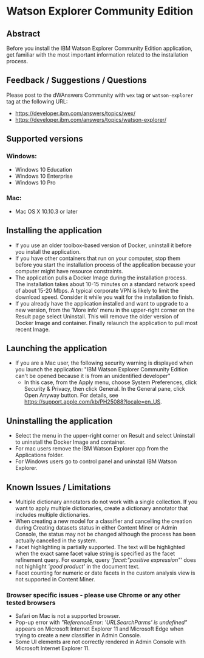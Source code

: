 # Watson Explorer Community Edition

<!--
[![alt tag](https://github.com/ibm-wex/WEX-D-G/blob/master/images/Download_Wex_Mac.png)](https://github.com/ibm-wex/WEX-D-G/releases/download/1.0.0/IBM.Watson.Explorer.CE-TP-1.0.0.dmg)                                 &nbsp; &nbsp;&nbsp;&nbsp;&nbsp;&nbsp;&nbsp;&nbsp;&nbsp; &nbsp;&nbsp;&nbsp;&nbsp;&nbsp;&nbsp;&nbsp;&nbsp;&nbsp;&nbsp;&nbsp; [![alt tag](https://github.com/ibm-wex/WEX-D-G/blob/master/images/Download_Wex_Windows.png)](https://github.com/ibm-wex/WEX-D-G/releases/download/1.0.0/IBM.Watson.Explorer.CE-TP-1.0.0.exe)
-->
<!--
&nbsp;&nbsp;&nbsp;&nbsp;&nbsp;&nbsp;&nbsp;&nbsp;&nbsp;[![alt tag](https://github.com/ibm-wex/WEX-D-G/blob/master/images/FAQs.png)](https://github.com/ibm-wex/WEX-D-G/blob/master/Faq.md) 
-->

## Abstract
Before you install the IBM Watson Explorer Community Edition application, get familiar with the most important information related to the installation process.

## Feedback / Suggestions / Questions
Please post to the dWAnswers Community with `wex` tag or `watson-explorer` tag at the following URL:
* https://developer.ibm.com/answers/topics/wex/
* https://developer.ibm.com/answers/topics/watson-explorer/


## Supported versions
### Windows:
   - Windows 10 Education
   - Windows 10 Enterprise
   - Windows 10 Pro
### Mac:
   - Mac OS X 10.10.3 or later
   
## Installing the application
- If you use an older toolbox-based version of Docker, uninstall it before you install the application.
- If you have other containers that run on your computer, stop them before you start the installation process of the application because your computer might have resource constraints.
- The application pulls a Docker Image during the installation process. The installation takes about 10-15 minutes on a standard network speed of about 15-20 Mbps. A typical corporate VPN is likely to limit the download speed. Consider it while you wait for the installation to finish.
- If you already have the application installed and want to upgrade to a new version, from the 'More info' menu in the upper-right corner on the Result page select Uninstall. This will remove the older version of Docker Image and container. Finally relaunch the application to pull most recent Image.  

## Launching the application
- If you are a Mac user, the following security warning is displayed when you launch the application: "IBM Watson Explorer Community Edition can't be opened because it is from an unidentified developer"
  - In this case, from the Apply menu, choose System Preferences, click Security & Privacy, then click General. In the General pane, click Open Anyway button. For details, see https://support.apple.com/kb/PH25088?locale=en_US.

## Uninstalling the application
 - Select the menu in the upper-right corner on Result and select Uninstall to uninstall the Docker Image and container.
  - For mac users remove the IBM Watson Explorer app from the Applications folder.
  - For Windows users go to control panel and uninstall IBM Watson Explorer.

## Known Issues / Limitations
- Multiple dictionary annotators do not work with a single collection. If you want to apply multiple dictionaries, create a dictionary annotator that includes multiple dictionaries.
- When creating a new model for a classifier and cancelling the creation during Creating datasets status in either Content Miner or Admin Console, the status may not be changed although the process has been actually cancelled in the system.
- Facet highlighting is partially supported. The text will be highlighted when the exact same facet value string is specified as the facet refinement query. For example, query _'facet:"positive expression"'_ does not highlight _'good product'_ in the document text.
- Facet counting for numeric or date facets in the custom analysis view is not supported in Content Miner.

### Browser specific issues - please use Chrome or any other tested browsers
* Safari on Mac is not a supported browser.
* Pop-up error with _"ReferenceError: 'URLSearchParms' is undefined"_ appears on Microsoft Internet Explorer 11 and Microsoft Edge when trying to create a new classifier in Admin Console.
* Some UI elements are not correctly rendered in Admin Console with Microsoft Internet Explorer 11.
